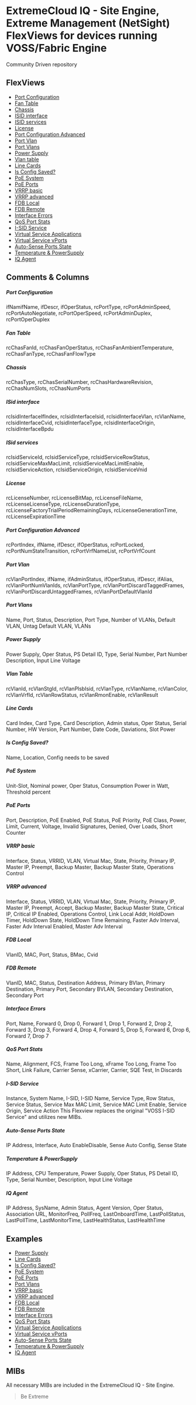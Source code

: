 # ExtremeCloud IQ - Site Engine, Extreme Management (NetSight) FlexViews for devices running VOSS/Fabric Engine

Community Driven repository

## FlexViews
* [Port Configuration](tpl/VOSS_Port_Config.tpl)
* [Fan Table](tpl/VOSS_FanTable.tpl)
* [Chassis](tpl/VOSS_Chassis.tpl)
* [ISID interface](tpl/VOSS_ISid_interface.tpl)
* [ISID services](tpl/VOSS_ISid_Services.tpl)
* [License](tpl/VOSS_License.tpl)
* [Port Configuration Advanced](tpl/VOSS_Port_Advanced_Config.tpl)
* [Port Vlan](tpl/VOSS_Port_Vlan_Table.tpl)
* [Port Vlans](tpl/VOSS_Port_VLANs.tpl)
* [Power Supply](tpl/VOSS_PowerSupply.tpl)
* [Vlan table](tpl/VOSS_Vlan_Table.tpl)
* [Line Cards](tpl/VOSS_Line_Cards.tpl)
* [Is Config Saved?](tpl/VOSS_IsConfigSaved.tpl)
* [PoE System](tpl/BOSS_VOSS_PoE_Main.tpl)
* [PoE Ports](tpl/VOSS_PoE_Ports.tpl)
* [VRRP basic](tpl/VOSS_VRRP_basic.tpl)
* [VRRP advanced](tpl/VOSS_VRRP_advanced.tpl)
* [FDB Local](tpl/VOSS_FDB.tpl)
* [FDB Remote](tpl/VOSS_FDB_Remote.tpl)
* [Interface Errors](tpl/VOSS_Interface_Errors.tpl)
* [QoS Port Stats](tpl/VOSS_QoS_Egress_Ports_stats_bytes.tpl)
* [I-SID Service](tpl/VOSS_I-SID_Service.tpl)
* [Virtual Service Applications](tpl/VOSS_Virtual_Service_Applications.tpl)
* [Virtual Service vPorts](tpl/VOSS_Virtual_Service_vPorts.tpl)
* [Auto-Sense Ports State](tpl/VOSS_Auto-Sense.tpl)
* [Temperature & PowerSupply](tpl/VOSS_PowerSupply_Temperature.tpl)
* [IQ Agent](tpl/VOSS_IQAgent.tpl)




## Comments & Columns
##### Port Configuration
ifNamifName, ifDescr, ifOperStatus, rcPortType, rcPortAdminSpeed, rcPortAutoNegotiate, rcPortOperSpeed, rcPortAdminDuplex, rcPortOperDuplex

##### Fan Table
rcChasFanId, rcChasFanOperStatus, rcChasFanAmbientTemperature, rcChasFanType, rcChasFanFlowType

##### Chassis
rcChasType, rcChasSerialNumber, rcChasHardwareRevision, rcChasNumSlots, rcChasNumPorts

##### ISid interface
rcIsidInterfaceIfIndex, rcIsidInterfaceIsid, rcIsidInterfaceVlan, rcVlanName, rcIsidInterfaceCvid, rcIsidInterfaceType, rcIsidInterfaceOrigin, rcIsidInterfaceBpdu

##### ISid services
rcIsidServiceId, rcIsidServiceType, rcIsidServiceRowStatus, rcIsidServiceMaxMacLimit, rcIsidServiceMacLimitEnable, rcIsidServiceAction, rcIsidServiceOrigin, rcIsidServiceVnid

##### License
rcLicenseNumber, rcLicenseBitMap, rcLicenseFileName, rcLicenseLicenseType, rcLicenseDurationType, rcLicenseFactoryTrialPeriodRemainingDays, rcLicenseGenerationTime, rcLicenseExpirationTime

##### Port Configuration Advanced
rcPortIndex, ifName, ifDescr, ifOperStatus, rcPortLocked, rcPortNumStateTransition, rcPortVrfNameList, rcPortVrfCount

##### Port Vlan
rcVlanPortIndex, ifName, ifAdminStatus, ifOperStatus, ifDescr, ifAlias, rcVlanPortNumVlanIds,  rcVlanPortType, rcVlanPortDiscardTaggedFrames, rcVlanPortDiscardUntaggedFrames, rcVlanPortDefaultVlanId

##### Port Vlans
Name, Port, Status, Description, Port Type, Number of VLANs, Default VLAN, Untag Default VLAN, VLANs

##### Power Supply
Power Supply, Oper Status, PS Detail ID, Type, Serial Number, Part Number Description, Input Line Voltage

##### Vlan Table
rcVlanId, rcVlanStgId, rcVlanPlsbIsid, rcVlanType, rcVlanName, rcVlanColor, rcVlanVrfId, rcVlanRowStatus, rcVlanRmonEnable, rcVlanResult

##### Line Cards
Card Index, Card Type, Card Description, Admin status, Oper Status, Serial Number, HW Version, Part Number, Date Code, Daviations, Slot Power

##### Is Config Saved?
Name, Location, Config needs to be saved

##### PoE System
Unit-Slot, Nominal power, Oper Status, Consumption Power in Watt, Threshold percent

##### PoE Ports
Port, Description, PoE Enabled, PoE Status, PoE Priority, PoE Class, Power, Limit, Current, Voltage, Invalid Signatures, Denied, Over Loads, Short Counter

##### VRRP basic
Interface, Status, VRRID, VLAN, Virtual Mac, State, Priority, Primary IP, Master IP, Preempt, Backup Master, Backup Master State, Operations Control

##### VRRP advanced
Interface, Status, VRRID, VLAN, Virtual Mac, State, Priority, Primary IP, Master IP, Preempt, Accept, Backup Master, Backup Master State, Critical IP, Critical IP Enabled, Operations Control, Link Local Addr, HoldDown Timer, HoldDown State, HoldDown Time Remaining, Faster Adv Interval, Faster Adv Interval Enabled, Master Adv Interval

##### FDB Local
VlanID, MAC, Port, Status, BMac, Cvid

##### FDB Remote
VlanID, MAC, Status, Destination Address, Primary BVlan, Primary Destination, Primary Port, Secondary BVLAN, Secondary Destination, Secondary Port

##### Interface Errors
Port, Name, Forward 0, Drop 0, Forward 1, Drop 1, Forward 2, Drop 2, Forward 3, Drop 3, Forward 4, Drop 4, Forward 5, Drop 5, Forward 6, Drop 6, Forward 7, Drop 7

##### QoS Port Stats
Name, Alignment, FCS, Frame Too Long, xFrame Too Long, Frame Too Short, Link Failure, Carrier Sense, xCarrier, Carrier, SQE Test, In Discards

##### I-SID Service
Instance, System Name, I-SID, I-SID Name, Service Type, Row Status, Service Status, Service Max MAC Limit, Service MAC Limit Enable, Service Origin, Service Action
This Flexview replaces the original "VOSS I-SID Service" and utilizes new MIBs.

##### Auto-Sense Ports State
IP Address, Interface, Auto EnableDisable, Sense Auto Config, Sense State

##### Temperature & PowerSupply
IP Address, CPU Temperature, Power Supply, Oper Status, PS Detail ID, Type, Serial Number, Description, Input Line Voltage

##### IQ Agent
IP Address, SysName, Admin Status, Agent Version, Oper Status, Association URL, MonitorFreq, PollFreq, LastOnboardTime, LastPollStatus, LastPollTime, LastMonitorTime, LastHealthStatus, LastHealthTime


## Examples
* [Power Supply](sample/VOSS_PowerSupply.png)
* [Line Cards](sample/VOSS_Line_Cards.png)
* [Is Config Saved?](sample/VOSS_IsConfiSaved.png)
* [PoE System](sample/BOSS_VOSS_PoE_Main.png)
* [PoE Ports](sample/VOSS_PoE_Ports.png)
* [Port Vlans](sample/VOSS_Port_VLANs.png)
* [VRRP basic](sample/VOSS_VRRP_basic.png)
* [VRRP advanced](sample/VOSS_VRRP_advanced.png)
* [FDB Local](sample/VOSS_FDB.png)
* [FDB Remote](sample/VOSS_FDB_Remote.png)
* [Interface Errors](sample/VOSS_Interface_Errors.png)
* [QoS Port Stats](sample/VOSS_QoS_Egress_Ports_stats_bytes.png)
* [Virtual Service Applications](sample/VOSS_Virtual_Service_Applications.jpg)
* [Virtual Service vPorts](sample/VOSS_Virtual_Service_vPorts.jpg)
* [Auto-Sense Ports State](sample/VOSS_Auto-Sense.jpg)
* [Temperature & PowerSupply](sample/VOSS_PowerSupply_Temperature.png)
* [IQ Agent](tpl/VOSS_IQAgent.png)


## MIBs
All necessary MIBs are included in the ExtremeCloud IQ - Site Engine.

>Be Extreme
